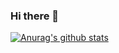 ### Hi there 👋

<!--
**wgy6055/wgy6055** is a ✨ _special_ ✨ repository because its `README.md` (this file) appears on your GitHub profile.

Here are some ideas to get you started:

- 🔭 I’m currently working on ...
- 🌱 I’m currently learning ...
- 👯 I’m looking to collaborate on ...
- 🤔 I’m looking for help with ...
- 💬 Ask me about ...
- 📫 How to reach me: ...
- 😄 Pronouns: ...
- ⚡ Fun fact: ...
-->

[![Anurag's github stats](https://github-readme-stats.vercel.app/api?username=wgy6055&show_icons=true&count_private=true&theme=vue&hide_title=true&include_all_commits=true&hide=prs,issues,contribs)](https://github.com/anuraghazra/github-readme-stats)
